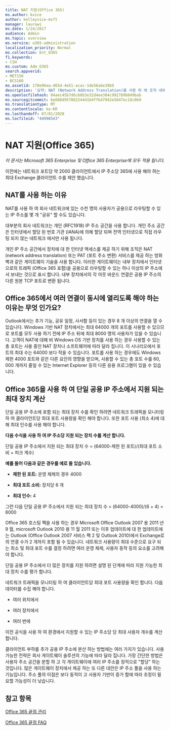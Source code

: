 ```yaml
---
title: NAT 지원(Office 365)
ms.author: kvice
author: kelleyvice-msft
manager: laurawi
ms.date: 1/24/2017
audience: Admin
ms.topic: overview
ms.service: o365-administration
localization_priority: Normal
ms.collection: Ent_O365
f1.keywords:
- CSH
ms.custom: Adm_O365
search.appverid:
- MET150
- BCS160
ms.assetid: 170e96ea-d65d-4e51-acac-1de56abe39b9
description: '요약: NAT (Network Address Translation)를 사용 하 여 조직 내에서 IP 주소당 사용할 수 있는 정확한 클라이언트 수를 대략적으로 결정 하는 방법에 대해 자세히 설명 합니다.'
ms.openlocfilehash: 04aec45b7d6c68b3e32d4ee384c9927896849bab
ms.sourcegitcommit: 6e608d957082244d1b4ffb47942e5847ec18c0b9
ms.translationtype: MT
ms.contentlocale: ko-KR
ms.lasthandoff: 07/01/2020
ms.locfileid: "44998543"
---
```

# <a name="nat-support-with-office-365"></a>NAT 지원(Office 365)

*이 문서는 Microsoft 365 Enterprise 및 Office 365 Enterprise에 모두 적용 됩니다.*

이전에는 네트워크 포트당 약 2000 클라이언트에서 IP 주소당 365에 사용 해야 하는 최대 Exchange 클라이언트 수를 제안 했습니다.
  
## <a name="why-use-nat"></a>NAT를 사용 하는 이유

NAT를 사용 하 여 회사 네트워크에 있는 수천 명의 사용자가 공용으로 라우팅할 수 있는 IP 주소를 몇 개 "공유" 할 수도 있습니다.
  
대부분의 회사 네트워크는 개인 (RFC1918) IP 주소 공간을 사용 합니다. 개인 주소 공간은 인터넷에서 할당 된 번호 기관 (IANA)에 의해 할당 되며 전역 인터넷으로 직접 라우팅 되지 않는 네트워크 에서만 사용 됩니다.
  
개인 IP 주소 공간에서 장치에 대 한 인터넷 액세스를 제공 하기 위해 조직은 NAT (network address translation) 또는 PAT (포트 주소 변환) 서비스를 제공 하는 방화벽과 같은 게이트웨이 기술을 사용 합니다. 이러한 게이트웨이는 내부 장치에서 인터넷으로의 트래픽 (Office 365 포함)을 공용으로 라우팅할 수 있는 하나 이상의 IP 주소에서 보내는 것으로 표시 합니다. 내부 장치에서의 각 아웃 바운드 연결은 공용 IP 주소의 다른 원본 TCP 포트로 변환 됩니다. 
  
## <a name="why-do-you-need-to-have-so-many-connections-open-to-office-365-at-the-same-time"></a>Office 365에서 여러 연결이 동시에 열리도록 해야 하는 이유는 무엇 인가요?

Outlook에서는 추가 기능, 공유 일정, 사서함 등이 있는 경우 8 개 이상의 연결을 열 수 있습니다. Windows 기반 NAT 장치에서는 최대 64000 개의 포트를 사용할 수 있으므로 포트를 모두 사용 하기 전에 IP 주소 뒤에 최대 8000 명의 사용자가 있을 수 있습니다. 고객이 NAT에 대해 비 Windows OS 기반 장치를 사용 하는 경우 사용할 수 있는 총 포트는 사용 중인 NAT 장치나 소프트웨어에 따라 달라 집니다. 이 시나리오에서 포트의 최대 수는 64000 보다 작을 수 있습니다. 포트를 사용 하는 경우에도 Windows 제한 4000 포트와 같은 다른 요인의 영향을 받으며, 사용할 수 있는 총 포트 수를 60, 000 개까지 줄일 수 있는 Internet Explorer 등의 다른 응용 프로그램이 있을 수 있습니다.
  
## <a name="calculating-maximum-supported-devices-behind-a-single-public-ip-address-with-office-365"></a>Office 365을 사용 하 여 단일 공용 IP 주소에서 지원 되는 최대 장치 계산

단일 공용 IP 주소에 포함 되는 최대 장치 수를 확인 하려면 네트워크 트래픽을 모니터링 하 여 클라이언트당 최대 포트 사용량을 확인 해야 합니다. 또한 포트 사용 (최소 4)에 대해 최대 인수를 사용 해야 합니다. 
  
 **다음 수식을 사용 하 여 IP 주소당 지원 되는 장치 수를 계산 합니다.**
  
단일 공용 IP 주소에서 지원 되는 최대 장치 수 = (64000-제한 된 포트)/(최대 포트 소비 + 피크 계수)
  
 **예를 들어 다음과 같은 경우를 예로 들 있습니다.**
  
- **제한 된 포트:** 운영 체제의 경우 4000

- **최대 포트 소비:** 장치당 6 개

- **최대 인수:** 4

그런 다음 단일 공용 IP 주소에서 지원 되는 최대 장치 수 = (64000-4000)/(6 + 4) = 6000
  
Office 365 호스팅 팩을 사용 하는 경우 Microsoft Office Outlook 2007 용 2011 년 9 월, microsoft Outlook 2010 용 11 월 2011 또는 이후 업데이트에 대 한 업데이트에는 Outlook (Office Outlook 2007 서비스 팩 2 및 Outlook 2010)에서 Exchange로의 연결 수가 2 개까지 포함 될 수 있습니다. 네트워크 사용량이 최대 수준으로 요구 되는 최소 및 최대 포트 수를 결정 하려면 여러 운영 체제, 사용자 동작 등의 요소를 고려해 야 합니다.
  
단일 공용 IP 주소에서 더 많은 장치를 지원 하려면 설명 된 단계에 따라 지원 가능한 최대 장치 수를 평가 합니다.
  
네트워크 트래픽을 모니터링 하 여 클라이언트당 최대 포트 사용량을 확인 합니다. 다음 데이터를 수집 해야 합니다.
  
- 여러 위치에서
    
- 여러 장치에서
    
- 여러 번에
    
이전 공식을 사용 하 여 환경에서 지원할 수 있는 IP 주소당 당 최대 사용자 개수를 계산 합니다.
  
클라이언트 부하를 추가 공용 IP 주소에 분산 하는 방법에는 여러 가지가 있습니다. 사용 가능한 전략은 회사 게이트웨이 솔루션의 기능에 따라 달라 집니다. 가장 간단한 방법은 사용자 주소 공간을 분할 하 고 각 게이트웨이에 여러 IP 주소를 정적으로 "할당" 하는 것입니다. 많은 게이트웨이 장치에서 제공 하는 또 다른 대안은 IP 주소 풀을 사용 하는 기능입니다. 주소 풀의 이점은 보다 동적이 고 사용자 기반이 증가 함에 따라 조정이 필요할 가능성이 더 낮습니다.
  
## <a name="see-also"></a>참고 항목

[Office 365 끝점 관리](https://support.office.com/article/99cab9d4-ef59-4207-9f2b-3728eb46bf9a)
  
[Office 365 끝점 FAQ](https://support.office.com/article/d4088321-1c89-4b96-9c99-54c75cae2e6d)
